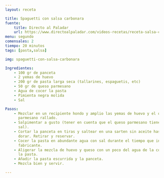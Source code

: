 ```yaml
---
layout: receta

title: Spaguetti con salsa carbonara
fuente:
    title: Directo al Paladar
    url: https://www.directoalpaladar.com/videos-recetas/receta-salsa-carbonara-asi-hacen-italianos-video-incluido
menu: segundo
comensales: 2
tiempo: 20 minutos
tags: [pasta,salsa]

img: spaguetti-con-salsa-carbonara

Ingredientes:
    - 100 gr de panceta
    - 2 yemas de huevo
    - 200 gr de pasta larga seca (tallarines, espaguetis, etc)
    - 50 gr de queso parmesano
    - Agua de cocer la pasta
    - Pimienta negra molida
    - Sal

Pasos:
    - Mezclar en un recipiente hondo y amplio las yemas de huevo y el queso
      parmesano rallado.
    - Salpimentar a gusto (tener en cuenta que el queso parmesano tiene mucha
      sal).
    - Cortar la panceta en tiras y saltear en una sarten sin aceite hasta
      dorar. Retirar y reservar.
    - Cocer la pasta en abundante agua con sal durante el tiempo que indique el
      fabricante.
    - Aligerar la mezcla de huevo y queso con un poco del agua de la cocción de
      la pasta.
    - Añadir la pasta escurrida y la panceta.
    - Mezcla bien y servir.

---
```

